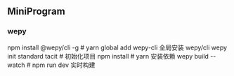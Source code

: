 ## MiniProgram

### wepy
npm install @wepy/cli -g # yarn global add wepy-cli 全局安装 wepy/cli
wepy init standard tacit # 初始化项目
npm install # yarn 安装依赖
wepy build --watch # npm run dev 实时构建
